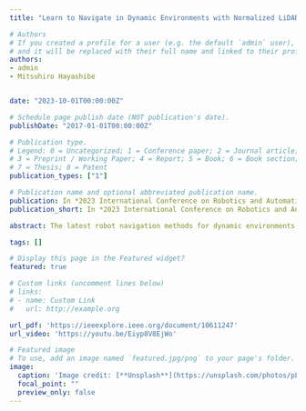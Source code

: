 ```yaml
---
title: "Learn to Navigate in Dynamic Environments with Normalized LiDAR Scans"

# Authors
# If you created a profile for a user (e.g. the default `admin` user), write the username (folder name) here 
# and it will be replaced with their full name and linked to their profile.
authors:
- admin
- Mitsuhiro Hayashibe


date: "2023-10-01T00:00:00Z"

# Schedule page publish date (NOT publication's date).
publishDate: "2017-01-01T00:00:00Z"

# Publication type.
# Legend: 0 = Uncategorized; 1 = Conference paper; 2 = Journal article;
# 3 = Preprint / Working Paper; 4 = Report; 5 = Book; 6 = Book section;
# 7 = Thesis; 8 = Patent
publication_types: ["1"]

# Publication name and optional abbreviated publication name.
publication: In *2023 International Conference on Robotics and Automation (ICRA)*
publication_short: In *2023 International Conference on Robotics and Automation (IRCA)*

abstract: The latest robot navigation methods for dynamic environments assume that the states of obstacles, including their geometries and trajectories, are fully observable. While it’s easy to obtain these states accurately in simulations, it’s exceedingly challenging in the real world. Therefore, a viable alternative is to directly map raw sensor observations into robot actions. However, acquiring skills from high-dimensional raw observations demands massive neural networks and extended training periods. Furthermore, there are discrepancies between simulated and real environments that impede real-world implementations. To overcome these limitations, we propose a Learning framework for robot Navigation in Dynamic environments that uses sequential Normalized LiDAR (LNDNL) scans. We employ long-short-term memory (LSTM) to propagate historical environmental information from the sequential LiDAR observations. Additionally, we customize a LiDAR-integrated simulator to speed up sampling and normalize the geometry of real-world obstacles to match that of simulated objects, thereby bridging the sim-to-real gap. Our extensive comparisons with state-of-the-art baselines and real-world implementations demonstrate the potentials of learning to navigate in dynamic environments using raw sensor observations and sim-to-real transfer.

tags: []

# Display this page in the Featured widget?
featured: true

# Custom links (uncomment lines below)
# links:
# - name: Custom Link
#   url: http://example.org

url_pdf: 'https://ieeexplore.ieee.org/document/10611247'
url_video: 'https://youtu.be/Eiyp8V8EjWo'

# Featured image
# To use, add an image named `featured.jpg/png` to your page's folder. 
image:
  caption: 'Image credit: [**Unsplash**](https://unsplash.com/photos/pLCdAaMFLTE)'
  focal_point: ""
  preview_only: false
---
```




